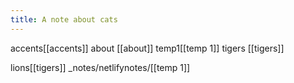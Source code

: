 ```yaml
---
title: A note about cats
---
```

accents[[accents]]
about [[about]]
temp1[[temp 1]]
tigers [[tigers]]

lions[[tigers]]
_notes/netlifynotes/[[temp 1]]

